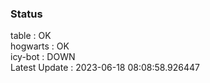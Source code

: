 ### Status


table : OK  
hogwarts : OK  
icy-bot : DOWN  
Latest Update : 2023-06-18 08:08:58.926447
